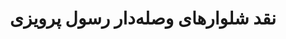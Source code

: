 ---
layout: tag
title: "نقد شلوارهای وصله‌دار رسول پرویزی"
tag: نقد-شلوارهای-وصله‌دار-رسول-پرویزی
---